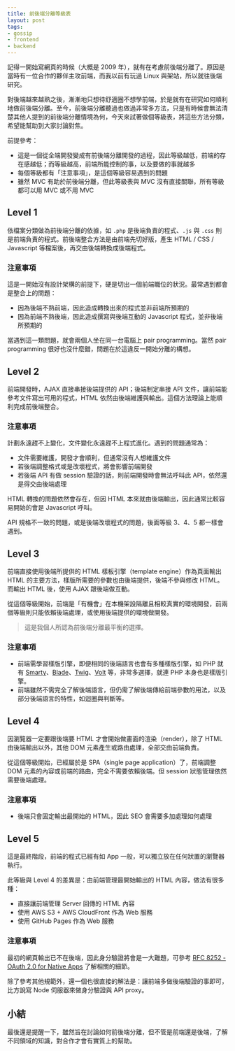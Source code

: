 ```yaml
---
title: 前後端分離等級表
layout: post
tags:
- gossip
- frontend
- backend
---
```


記得一開始寫網頁的時候（大概是 2009 年），就有在考慮前後端分離了。原因是當時有一位合作的夥伴主攻前端，而我以前有玩過 Linux 與架站，所以就往後端研究。

對後端越來越熟之後，漸漸地只想待舒適圈不想學前端，於是就有在研究如何順利地做前後端分離。至今，前後端分離聽過也做過非常多方法，只是有時候會無法清楚其他人提到的前後端分離情境為何，今天來試著做個等級表，將這些方法分類，希望能幫助到大家討論對焦。

前提參考：

* 這是一個從全端開發變成有前後端分離開發的過程，因此等級越低，前端的存在感越低；而等級越高，前端所能控制的事，以及要做的事就越多
* 每個等級都有「注意事項」，是這個等級容易遇到的問題
* 雖然 MVC 有助於前後端分離，但此等級表與 MVC 沒有直接關聯，所有等級都可以用 MVC 或不用 MVC

## Level 1

依檔案分類做為前後端分離的依據，如 `.php` 是後端負責的程式、`.js` 與 `.css` 則是前端負責的程式。前後端整合方法是由前端先切好版，產生 HTML / CSS / Javascript 等檔案後，再交由後端轉換成後端程式。

### 注意事項

這是一開始沒有設計架構的前提下，硬是切出一個前端職位的狀況。最常遇到都會是整合上的問題：

* 因為後端不熟前端，因此造成轉換出來的程式並非前端所預期的
* 因為前端不熟後端，因此造成撰寫與後端互動的 Javascript 程式，並非後端所預期的

當遇到這一類問題，就會兩個人坐在同一台電腦上 pair programming。當然 pair programming 很好也沒什麼錯，問題在於這違反一開始分離的構想。

## Level 2

前端開發時，AJAX 直接串接後端提供的 API；後端制定串接 API 文件，讓前端能參考文件寫出可用的程式，HTML 依然由後端維護與輸出。這個方法理論上能順利完成前後端整合。

### 注意事項

計劃永遠趕不上變化，文件變化永遠趕不上程式進化。遇到的問題通常為：

* 文件需要維護，開發才會順利，但通常沒有人想維護文件
* 若後端調整格式或是改壞程式，將會影響前端開發
* 若後端 API 有做 session 驗證的話，則前端開發時會無法呼叫此 API，依然還是得交由後端處理

HTML 轉換的問題依然會存在，但因 HTML 本來就由後端輸出，因此通常比較容易開始的會是 Javascript 呼叫。

API 規格不一致的問題，或是後端改壞程式的問題，後面等級 3、4、5 都一樣會遇到。

## Level 3

前端直接使用後端所提供的 HTML 樣板引擎（template engine）作為頁面輸出 HTML 的主要方法，樣版所需要的參數也由後端提供，後端不參與修改 HTML。而輸出 HTML 後，使用 AJAX 跟後端做互動。

從這個等級開始，前端是「有機會」在本機架設隔離且相較真實的環境開發，前兩個等級則只能依賴後端處理，或使用後端提供的環境做開發。

> 這是我個人所認為前後端分離最平衡的選擇。

### 注意事項

* 前端需學習樣版引擎，即便相同的後端語言也會有多種樣版引擎，如 PHP 就有 [Smarty][]、[Blade][]、[Twig][]、[Volt][] 等，非常多選擇，就連 PHP 本身也是樣版引擎。
* 前端雖然不需完全了解後端語言，但仍需了解後端傳給前端參數的用法，以及部分後端語言的特性，如迴圈與判斷等。

[Smarty]: https://www.smarty.net/
[Blade]: https://laravel.com/docs/master/blade
[Twig]: https://twig.symfony.com/
[Volt]: https://docs.phalcon.io/3.4/en/volt

## Level 4

因瀏覽器一定要跟後端要 HTML 才會開始做畫面的渲染（render），除了 HTML 由後端輸出以外，其他 DOM 元素產生或路由處理，全部交由前端負責。

從這個等級開始，已經屬於是 SPA（single page application）了，前端調整 DOM 元素的內容或前端的路由，完全不需要依賴後端。但 session 狀態管理依然需要後端處理。

### 注意事項

* 後端只會固定輸出最開始的 HTML，因此 SEO 會需要多加處理如何處理

## Level 5

這是最終階段，前端的程式已經有如 App 一般，可以獨立放在任何狀置的瀏覽器執行。

此等級與 Level 4 的差異是：由前端管理最開始輸出的 HTML 內容，做法有很多種：

* 直接讓前端管理 Server 回傳的 HTML 內容
* 使用 AWS S3 + AWS CloudFront 作為 Web 服務
* 使用 GitHub Pages 作為 Web 服務

### 注意事項

最初的網頁輸出已不在後端，因此身分驗證將會是一大難題，可參考 [RFC 8252 - OAuth 2.0 for Native Apps](https://tools.ietf.org/html/rfc8252) 了解相關的細節。

除了參考其他規範外，還一個也很直接的解法是：讓前端多做後端驗證的事即可，比方說寫 Node 伺服器來做身分驗證與 API proxy。

## 小結

最後還是提醒一下，雖然旨在討論如何前後端分離，但不管是前端還是後端，了解不同領域的知識，對合作才會有實質上的幫助。
